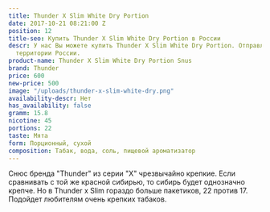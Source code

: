 ```yaml
---
title: Thunder X Slim White Dry Portion
date: 2017-10-21 08:21:00 Z
position: 12
title-seo: Купить Thunder X Slim White Dry Portion в России
descr: У нас Вы можете купить Thunder X Slim White Dry Portion. Отправляем по всей
  территории России.
product-name: Thunder X Slim White Dry Portion Snus
brand: Thunder
price: 600
new-price: 500
image: "/uploads/thunder-x-slim-white-dry.png"
availability-descr: Нет
has_availability: false
gramm: 15.8
nicotine: 45
portions: 22
taste: Мята
form: Порционный, сухой
composition: Табак, вода, соль, пищевой ароматизатор
---
```


Снюс бренда "Thunder" из серии "X" чрезвычайно крепкие.
Если сравнивать с той же красной сибирью, то сибирь будет однозначно крепче. Но в Thunder x Slim гораздо больше пакетиков, 22 против 17.
Подойдет любителям очень крепких табаков.